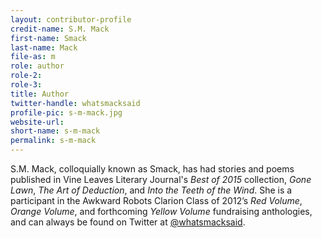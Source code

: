 ```yaml
---
layout: contributor-profile
credit-name: S.M. Mack
first-name: Smack
last-name: Mack
file-as: m
role: author
role-2:
role-3:
title: Author
twitter-handle: whatsmacksaid
profile-pic: s-m-mack.jpg
website-url:
short-name: s-m-mack
permalink: s-m-mack
---
```

S.M. Mack, colloquially known as Smack, has had stories and poems published in Vine Leaves Literary Journal's _Best of 2015_ collection, _Gone Lawn_, _The Art of Deduction_, and _Into the Teeth of the Wind_.  She is a participant in the Awkward Robots Clarion Class of 2012’s _Red Volume_, _Orange Volume_, and forthcoming _Yellow Volume_ fundraising anthologies, and can always be found on Twitter at [@whatsmacksaid](https://twitter.com/whatsmacksaid).

